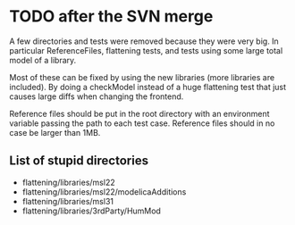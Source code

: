 # TODO after the SVN merge

A few directories and tests were removed because they were very big.
In particular ReferenceFiles, flattening tests, and tests using some
large total model of a library.

Most of these can be fixed by using the new libraries (more libraries are included).
By doing a checkModel instead of a huge flattening test that just causes
large diffs when changing the frontend.

Reference files should be put in the root directory with an environment
variable passing the path to each test case.
Reference files should in no case be larger than 1MB.

## List of stupid directories

- flattening/libraries/msl22
- flattening/libraries/msl22/modelicaAdditions
- flattening/libraries/msl31
- flattening/libraries/3rdParty/HumMod
